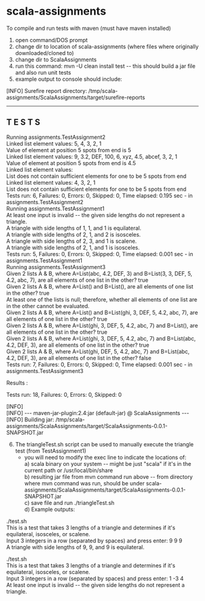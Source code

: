 # scala-assignments

To compile and run tests with maven (must have maven installed)

1) open command/DOS prompt  
2) change dir to location of scala-assignments (where files where originally downloaded/cloned to)  
3) change dir to ScalaAssignments  
4) run this command: mvn -U clean install test -- this should build a jar file and also run unit tests  
5) example output to console should include:  

[INFO] Surefire report directory: /tmp/scala-assignments/ScalaAssignments/target/surefire-reports  

-------------------------------------------------------   
 T E S T S   
-------------------------------------------------------   
Running assignments.TestAssignment2   
Linked list element values: 5, 4, 3, 2, 1   
Value of element at position 5 spots from end is 5   
Linked list element values: 9, 3.2, DEF, 100, 6, xyz, 4.5, abcef, 3, 2, 1   
Value of element at position 5 spots from end is 4.5   
Linked list element values: <empty list>   
List does not contain sufficient elements for one to be 5 spots from end   
Linked list element values: 4, 3, 2, 1   
List does not contain sufficient elements for one to be 5 spots from end   
Tests run: 6, Failures: 0, Errors: 0, Skipped: 0, Time elapsed: 0.195 sec - in assignments.TestAssignment2   
Running assignments.TestAssignment1   
At least one input is invalid -- the given side lengths do not represent a triangle.   
A triangle with side lengths of 1, 1, and 1 is equilateral.   
A triangle with side lengths of 2, 1, and 2 is isosceles.   
A triangle with side lengths of 2, 3, and 1 is scalene.   
A triangle with side lengths of 2, 1, and 1 is isosceles.   
Tests run: 5, Failures: 0, Errors: 0, Skipped: 0, Time elapsed: 0.001 sec - in assignments.TestAssignment1   
Running assignments.TestAssignment3   
Given 2 lists A & B, where A=List(abc, 4.2, DEF, 3) and B=List(3, 3, DEF, 5, 4.2, abc, 7), are all elements of one list in the other? true   
Given 2 lists A & B, where A=List() and B=List(), are all elements of one list in the other? true   
At least one of the lists is null; therefore, whether all elements of one list are in the other cannot be evaluated.   
Given 2 lists A & B, where A=List() and B=List(ghi, 3, DEF, 5, 4.2, abc, 7), are all elements of one list in the other? true   
Given 2 lists A & B, where A=List(ghi, 3, DEF, 5, 4.2, abc, 7) and B=List(), are all elements of one list in the other? true   
Given 2 lists A & B, where A=List(ghi, 3, DEF, 5, 4.2, abc, 7) and B=List(abc, 4.2, DEF, 3), are all elements of one list in the other? true   
Given 2 lists A & B, where A=List(ghi, DEF, 5, 4.2, abc, 7) and B=List(abc, 4.2, DEF, 3), are all elements of one list in the other? false   
Tests run: 7, Failures: 0, Errors: 0, Skipped: 0, Time elapsed: 0.001 sec - in assignments.TestAssignment3   
   
Results :   
   
Tests run: 18, Failures: 0, Errors: 0, Skipped: 0   
   
[INFO]   
[INFO] --- maven-jar-plugin:2.4:jar (default-jar) @ ScalaAssignments ---   
[INFO] Building jar: /tmp/scala-assignments/ScalaAssignments/target/ScalaAssignments-0.0.1-SNAPSHOT.jar   
   
6) The triangleTest.sh script can be used to manually execute the triangle test (from TestAssignment1)   
   - you will need to modify the exec line to indicate the locations of:   
     a) scala binary on your system -- might be just "scala" if it's in the current path or /usr/local/bin/share   
	 b) resulting jar file from mvn command run above -- from directory where mvn command was run, should be under scala-assignments/ScalaAssignments/target/ScalaAssignments-0.0.1-SNAPSHOT.jar   
	 c) save file and run ./triangleTest.sh   
	 d) Example outputs:   
	    
./test.sh   
This is a test that takes 3 lengths of a triangle and determines if it's equilateral, isosceles, or scalene.   
Input 3 integers in a row (separated by spaces) and press enter: 9 9 9   
A triangle with side lengths of 9, 9, and 9 is equilateral.   
   
./test.sh   
This is a test that takes 3 lengths of a triangle and determines if it's equilateral, isosceles, or scalene.   
Input 3 integers in a row (separated by spaces) and press enter: 1 -3 4   
At least one input is invalid -- the given side lengths do not represent a triangle.   